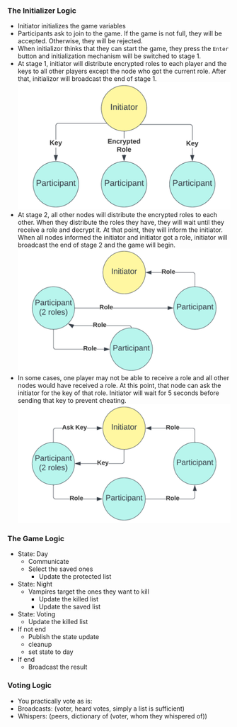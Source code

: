 ### The Initializer Logic
- Initiator initializes the game variables
- Participants ask to join to the game. If the game is not full, they will be accepted. Otherwise,  they will be rejected.
- When initializor thinks that they can start the game, they press the `Enter` button and initialization mechanism will be switched to stage 1.
- At stage 1, initiator will distribute encrypted roles to each player and the keys to all other players except the node who got the current role. After that, initializor will broadcast the end of stage 1.
![stage 1](imgs/stage1.png)
- At stage 2, all other nodes will distribute the encrypted roles to each other. When they distribute the roles they have, they will wait until they receive a role and decrypt it. At that point, they will inform the initiator. When all nodes informed the initiator and initiator got a role, initiator will broadcast the end of stage 2 and the game will begin.
![stage 2](imgs/stage2.png)
- In some cases, one player may not be able to receive a role and all other nodes would have received a role. At this point, that node can ask the initiator for the key of that role. Initiator will wait for 5 seconds before sending that key to prevent cheating.
![exceptional case](imgs/exception.png)


### The Game Logic

- State: Day
    - Communicate
    - Select the saved ones
        - Update the protected list
- State: Night
    - Vampires target the ones they want to kill
        - Update the killed list
        - Update the saved list
- State: Voting
    - Update the killed list
- If not end
    - Publish the state update
    - cleanup 
    - set state to day
- If end
    - Broadcast the result


### Voting Logic
- You practically vote as is:
- Broadcasts: (voter, heard votes, simply a list is sufficient)
- Whispers: (peers, dictionary of (voter, whom they whispered of))